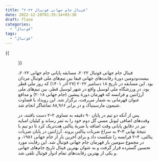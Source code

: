 ```yaml
---
title: "فینال جام جهانی فوتبال ۲۰۲۲"
date: 2022-12-28T01:35:14+03:30
draft: flase
categories:
  - "فوتبال"
tags:
  - "فوتبال"
---
```

{{<figure src="https://digitalhub.fifa.com/transform/108b5b99-6749-4420-a8a5-d3bd2e88aa4b/Argentina-v-Croatia-Semi-Final-FIFA-World-Cup-Qatar-2022?io=transform:fill,height:434,width:959&quality=75">}}

فینال جام جهانی فوتبال ۲۰۲۲، مسابقه پایانی جام جهانی ۲۰۲۲، بیست‌ودومین دورهٔ رقابت‌های جهانی فیفا بین تیم‌های ملی فوتبال مردان بود. این مسابقه در تاریخ ۱۸ دسامبر ۲۰۲۲ (۲۷ آذر ۱۴۰۱) که روز ملی قطر بود، در ورزشگاه ملی لوسیل واقع در شهر لوسیل قطر، بین تیم‌های ملی آرژانتین و فرانسه که قهرمان دورهٔ پیشین (جام جهانی ۲۰۱۸) و مدافع عنوان قهرمانی به شمار می‌رفت، برگزار شد. این رویداد با قضاوت شیمون مارسینیاک و در برابر ۸۸,۹۶۶ تماشاگر انجام شد.

پس از آنکه دو تیم در پایان ۹۰ دقیقه به تساوی ۲–۲ دست یافتند، در وقت‌های اضافی لیونل مسی گل دوم خود را به ثمر رساند و کیلیان امباپه نیز در دقایق پایانی وقت اضافه با ضربهٔ پنالتی هت‌تریک کرد تا دو تیم با نتیجهٔ نهایی ۳–۳ به سراغ ضربات پنالتی بروند. آرژانتین در پایان ضربات پنالتی، ۴–۲ فرانسه را شکست داد و برای آخرین بار از جام جهانی ۱۹۸۶، و در مجموع سومین بار قهرمان جام جهانی فوتبال شد. این رقابت مورد تحسین گسترده قرار گرفت و به عنوان بهترین فینال تاریخ جام‌های جهانی و یکی از بهترین رقابت‌های تمام ادوار فوتبال تلقی شد.

